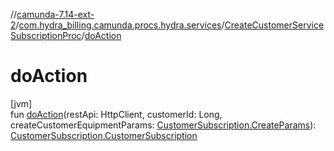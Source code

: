 //[camunda-7.14-ext-2](../../../index.md)/[com.hydra_billing.camunda.procs.hydra.services](../index.md)/[CreateCustomerServiceSubscriptionProc](index.md)/[doAction](do-action.md)

# doAction

[jvm]\
fun [doAction](do-action.md)(restApi: HttpClient, customerId: Long, createCustomerEquipmentParams: [CustomerSubscription.CreateParams](../../com.hydra_billing.camunda.api.hydra.rest.v2.subjects.customers/-customer-subscription/-create-params/index.md)): [CustomerSubscription.CustomerSubscription](../../com.hydra_billing.camunda.api.hydra.rest.v2.subjects.customers/-customer-subscription/-customer-subscription/index.md)
